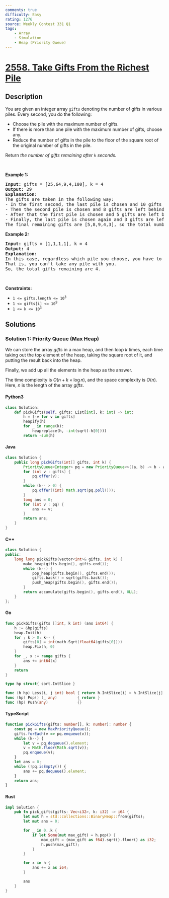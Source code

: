 ```yaml
---
comments: true
difficulty: Easy
rating: 1276
source: Weekly Contest 331 Q1
tags:
    - Array
    - Simulation
    - Heap (Priority Queue)
---
```


<!-- problem:start -->

# [2558. Take Gifts From the Richest Pile](https://leetcode.com/problems/take-gifts-from-the-richest-pile)

## Description

<!-- description:start -->

<p>You are given an integer array <code>gifts</code> denoting the number of gifts in various piles. Every second, you do the following:</p>

<ul>
	<li>Choose the pile with the maximum number of gifts.</li>
	<li>If there is more than one pile with the maximum number of gifts, choose any.</li>
	<li>Reduce the number of gifts in the pile to the floor of the square root of the original number of gifts in the pile.</li>
</ul>

<p>Return <em>the number of gifts remaining after </em><code>k</code><em> seconds.</em></p>

<p>&nbsp;</p>
<p><strong class="example">Example 1:</strong></p>

<pre>
<strong>Input:</strong> gifts = [25,64,9,4,100], k = 4
<strong>Output:</strong> 29
<strong>Explanation:</strong> 
The gifts are taken in the following way:
- In the first second, the last pile is chosen and 10 gifts are left behind.
- Then the second pile is chosen and 8 gifts are left behind.
- After that the first pile is chosen and 5 gifts are left behind.
- Finally, the last pile is chosen again and 3 gifts are left behind.
The final remaining gifts are [5,8,9,4,3], so the total number of gifts remaining is 29.
</pre>

<p><strong class="example">Example 2:</strong></p>

<pre>
<strong>Input:</strong> gifts = [1,1,1,1], k = 4
<strong>Output:</strong> 4
<strong>Explanation:</strong> 
In this case, regardless which pile you choose, you have to leave behind 1 gift in each pile. 
That is, you can&#39;t take any pile with you. 
So, the total gifts remaining are 4.
</pre>

<p>&nbsp;</p>
<p><strong>Constraints:</strong></p>

<ul>
	<li><code>1 &lt;= gifts.length &lt;= 10<sup>3</sup></code></li>
	<li><code>1 &lt;= gifts[i] &lt;= 10<sup>9</sup></code></li>
	<li><code>1 &lt;= k &lt;= 10<sup>3</sup></code></li>
</ul>

<!-- description:end -->

## Solutions

<!-- solution:start -->

### Solution 1: Priority Queue (Max Heap)

We can store the array $gifts$ in a max heap, and then loop $k$ times, each time taking out the top element of the heap, taking the square root of it, and putting the result back into the heap.

Finally, we add up all the elements in the heap as the answer.

The time complexity is $O(n + k \times \log n)$, and the space complexity is $O(n)$. Here, $n$ is the length of the array $gifts$.

<!-- tabs:start -->

#### Python3

```python
class Solution:
    def pickGifts(self, gifts: List[int], k: int) -> int:
        h = [-v for v in gifts]
        heapify(h)
        for _ in range(k):
            heapreplace(h, -int(sqrt(-h[0])))
        return -sum(h)
```

#### Java

```java
class Solution {
    public long pickGifts(int[] gifts, int k) {
        PriorityQueue<Integer> pq = new PriorityQueue<>((a, b) -> b - a);
        for (int v : gifts) {
            pq.offer(v);
        }
        while (k-- > 0) {
            pq.offer((int) Math.sqrt(pq.poll()));
        }
        long ans = 0;
        for (int v : pq) {
            ans += v;
        }
        return ans;
    }
}
```

#### C++

```cpp
class Solution {
public:
    long long pickGifts(vector<int>& gifts, int k) {
        make_heap(gifts.begin(), gifts.end());
        while (k--) {
            pop_heap(gifts.begin(), gifts.end());
            gifts.back() = sqrt(gifts.back());
            push_heap(gifts.begin(), gifts.end());
        }
        return accumulate(gifts.begin(), gifts.end(), 0LL);
    }
};
```

#### Go

```go
func pickGifts(gifts []int, k int) (ans int64) {
	h := &hp{gifts}
	heap.Init(h)
	for ; k > 0; k-- {
		gifts[0] = int(math.Sqrt(float64(gifts[0])))
		heap.Fix(h, 0)
	}
	for _, x := range gifts {
		ans += int64(x)
	}
	return
}

type hp struct{ sort.IntSlice }

func (h hp) Less(i, j int) bool { return h.IntSlice[i] > h.IntSlice[j] }
func (hp) Pop() (_ any)         { return }
func (hp) Push(any)             {}
```

#### TypeScript

```ts
function pickGifts(gifts: number[], k: number): number {
    const pq = new MaxPriorityQueue();
    gifts.forEach(v => pq.enqueue(v));
    while (k--) {
        let v = pq.dequeue().element;
        v = Math.floor(Math.sqrt(v));
        pq.enqueue(v);
    }
    let ans = 0;
    while (!pq.isEmpty()) {
        ans += pq.dequeue().element;
    }
    return ans;
}
```

#### Rust

```rust
impl Solution {
    pub fn pick_gifts(gifts: Vec<i32>, k: i32) -> i64 {
        let mut h = std::collections::BinaryHeap::from(gifts);
        let mut ans = 0;

        for _ in 0..k {
            if let Some(mut max_gift) = h.pop() {
                max_gift = (max_gift as f64).sqrt().floor() as i32;
                h.push(max_gift);
            }
        }

        for x in h {
            ans += x as i64;
        }

        ans
    }
}
```

<!-- tabs:end -->

<!-- solution:end -->

<!-- problem:end -->
